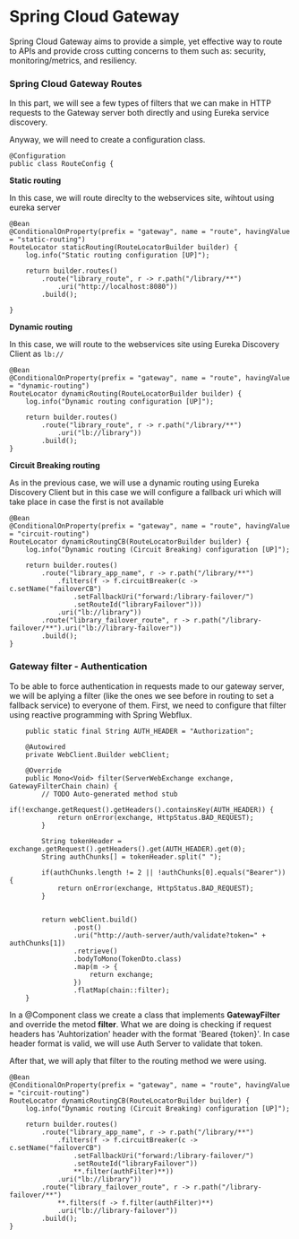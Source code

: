 # Spring Cloud Gateway

Spring Cloud Gateway aims to provide a simple, yet effective way to route to APIs and provide cross cutting concerns to them such as: security, monitoring/metrics, and resiliency.

### Spring Cloud Gateway Routes

In this part, we will see a few types of filters that we can make in HTTP requests to the Gateway server both directly and using Eureka service discovery.

Anyway, we will need to create a configuration class.
```
@Configuration
public class RouteConfig {
```

**Static routing**

In this case, we will route direclty to the webservices site, wihtout using eureka server
```
@Bean
@ConditionalOnProperty(prefix = "gateway", name = "route", havingValue = "static-routing")
RouteLocator staticRouting(RouteLocatorBuilder builder) {
	log.info("Static routing configuration [UP]");
	
	return builder.routes()
		.route("library_route", r -> r.path("/library/**")
			.uri("http://localhost:8080"))
		.build();
	
}
```

**Dynamic routing**

In this case, we will route to the webservices site using Eureka Discovery Client as `lb://`
```
@Bean
@ConditionalOnProperty(prefix = "gateway", name = "route", havingValue = "dynamic-routing")
RouteLocator dynamicRouting(RouteLocatorBuilder builder) {
	log.info("Dynamic routing configuration [UP]");
	
	return builder.routes()
		.route("library_route", r -> r.path("/library/**")
			.uri("lb://library"))
		.build();
}
```

**Circuit Breaking routing**

As in the previous case, we will use a dynamic routing using Eureka Discovery Client but in this case we will configure a fallback uri which will take place in case the first is not available
```
@Bean
@ConditionalOnProperty(prefix = "gateway", name = "route", havingValue = "circuit-routing")
RouteLocator dynamicRoutingCB(RouteLocatorBuilder builder) {
	log.info("Dynamic routing (Circuit Breaking) configuration [UP]");
	
	return builder.routes()
		.route("library_app_name", r -> r.path("/library/**")
			.filters(f -> f.circuitBreaker(c -> c.setName("failoverCB")
				.setFallbackUri("forward:/library-failover/")
				.setRouteId("libraryFailover")))
			.uri("lb://library"))
		.route("library_failover_route", r -> r.path("/library-failover/**").uri("lb://library-failover"))
		.build();
}
```

### Gateway filter - Authentication
To be able to force authentication in requests made to our gateway server, we will be aplying a filter (like the ones we see before in routing to set a fallback service) to everyone of them. First, we need to configure that filter using reactive programming with Spring Webflux.

```
	public static final String AUTH_HEADER = "Authorization";
	
	@Autowired
	private WebClient.Builder webClient;
	
	@Override
	public Mono<Void> filter(ServerWebExchange exchange, GatewayFilterChain chain) {
		// TODO Auto-generated method stub
		if(!exchange.getRequest().getHeaders().containsKey(AUTH_HEADER)) {
			return onError(exchange, HttpStatus.BAD_REQUEST);
		}
		
		String tokenHeader = exchange.getRequest().getHeaders().get(AUTH_HEADER).get(0);
		String authChunks[] = tokenHeader.split(" ");
		
		if(authChunks.length != 2 || !authChunks[0].equals("Bearer")) {
			return onError(exchange, HttpStatus.BAD_REQUEST);
		}
		
		
		return webClient.build()
				.post()
				.uri("http://auth-server/auth/validate?token=" + authChunks[1])
				.retrieve()
				.bodyToMono(TokenDto.class)
				.map(m -> {
					return exchange;
				})
				.flatMap(chain::filter);
	}
```
In a @Component class we create a class that implements **GatewayFilter** and override the metod **filter**. What we are doing is checking if request headers has 'Auhtorization' header with the format 'Beared {token}'. 
In case header format is valid, we will use Auth Server to validate that token.

After that, we will aply that filter to the routing method we were using.

```
@Bean
@ConditionalOnProperty(prefix = "gateway", name = "route", havingValue = "circuit-routing")
RouteLocator dynamicRoutingCB(RouteLocatorBuilder builder) {
	log.info("Dynamic routing (Circuit Breaking) configuration [UP]");
	
	return builder.routes()
		.route("library_app_name", r -> r.path("/library/**")
			.filters(f -> f.circuitBreaker(c -> c.setName("failoverCB")
				.setFallbackUri("forward:/library-failover/")
				.setRouteId("libraryFailover"))
			    **.filter(authFilter)**))
			.uri("lb://library"))
		.route("library_failover_route", r -> r.path("/library-failover/**")
			**.filters(f -> f.filter(authFilter)**)
			.uri("lb://library-failover"))
		.build();
}
```



